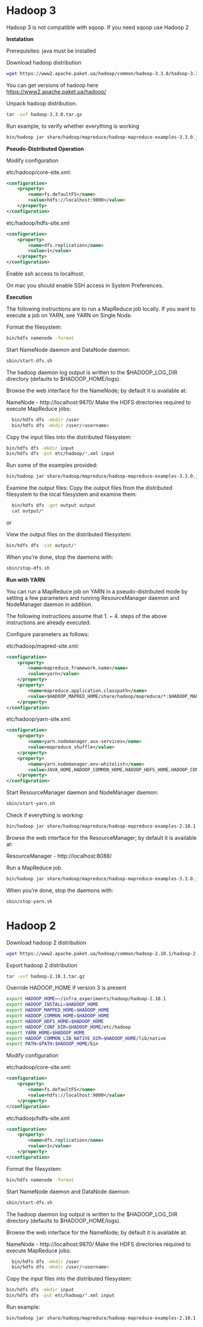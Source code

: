 # Hadoop 3

Hadoop 3 is not compatible with sqoop. If you need sqoop use Hadoop 2

**Instalation**

Prerequisites: java must be installed

Download hadoop distribution
```bash
wget https://www2.apache.paket.ua/hadoop/common/hadoop-3.3.0/hadoop-3.3.0.tar.gz
```

You can get versions of hadoop here https://www2.apache.paket.ua/hadoop/

Unpack hadoop distribution.

```bash
tar -xvf hadoop-3.3.0.tar.gz
```
Run example, to verify whether everything is working
```bash
bin/hadoop jar share/hadoop/mapreduce/hadoop-mapreduce-examples-3.3.0.jar grep input output 'dfs[a-z.]+'
```

**Pseudo-Distributed Operation**

Modify configuration

etc/hadoop/core-site.xml:
```xml
<configuration>
    <property>
        <name>fs.defaultFS</name>
        <value>hdfs://localhost:9000</value>
    </property>
</configuration>
```

etc/hadoop/hdfs-site.xml
```xml
<configuration>
    <property>
        <name>dfs.replication</name>
        <value>1</value>
    </property>
</configuration>
```

Enable ssh access to localhost. 

On mac you should enable SSH access in System Preferences.

**Execution**

The following instructions are to run a MapReduce job locally. If you want to execute a job on YARN, see YARN on Single Node.

Format the filesystem:

```bash
bin/hdfs namenode -format
```
  
Start NameNode daemon and DataNode daemon:
```bash
sbin/start-dfs.sh
```
The hadoop daemon log output is written to the $HADOOP_LOG_DIR directory (defaults to $HADOOP_HOME/logs).

Browse the web interface for the NameNode; by default it is available at:

NameNode - http://localhost:9870/
Make the HDFS directories required to execute MapReduce jobs:
```bash
  bin/hdfs dfs -mkdir /user
  bin/hdfs dfs -mkdir /user/<username>
```

  
Copy the input files into the distributed filesystem:
```bash
bin/hdfs dfs -mkdir input
bin/hdfs dfs -put etc/hadoop/*.xml input
```

Run some of the examples provided:
```bash
bin/hadoop jar share/hadoop/mapreduce/hadoop-mapreduce-examples-3.3.0.jar grep input output 'dfs[a-z.]+'
```
Examine the output files: Copy the output files from the distributed filesystem to the local filesystem and examine them:
```bash
  bin/hdfs dfs -get output output
  cat output/*
```
or

View the output files on the distributed filesystem:
````bash
bin/hdfs dfs -cat output/*
````
When you’re done, stop the daemons with:
```bash
sbin/stop-dfs.sh
```
 
**Run with YARN**

You can run a MapReduce job on YARN in a pseudo-distributed mode by setting a few parameters and running ResourceManager daemon and NodeManager daemon in addition.

The following instructions assume that 1. ~ 4. steps of the above instructions are already executed.

Configure parameters as follows:

etc/hadoop/mapred-site.xml:

```xml
<configuration>
    <property>
        <name>mapreduce.framework.name</name>
        <value>yarn</value>
    </property>
    <property>
        <name>mapreduce.application.classpath</name>
        <value>$HADOOP_MAPRED_HOME/share/hadoop/mapreduce/*:$HADOOP_MAPRED_HOME/share/hadoop/mapreduce/lib/*</value>
    </property>
</configuration>
```
etc/hadoop/yarn-site.xml:
```xml
<configuration>
    <property>
        <name>yarn.nodemanager.aux-services</name>
        <value>mapreduce_shuffle</value>
    </property>
    <property>
        <name>yarn.nodemanager.env-whitelist</name>
        <value>JAVA_HOME,HADOOP_COMMON_HOME,HADOOP_HDFS_HOME,HADOOP_CONF_DIR,CLASSPATH_PREPEND_DISTCACHE,HADOOP_YARN_HOME,HADOOP_MAPRED_HOME</value>
    </property>
</configuration>
```
Start ResourceManager daemon and NodeManager daemon:
```bash
sbin/start-yarn.sh
```
Check if everything is working:
```bash
bin/hadoop jar share/hadoop/mapreduce/hadoop-mapreduce-examples-2.10.1.jar grep input output 'dfs[a-z.]+'
```
  
Browse the web interface for the ResourceManager; by default it is available at:

ResourceManager - http://localhost:8088/

Run a MapReduce job.
```bash
bin/hadoop jar share/hadoop/mapreduce/hadoop-mapreduce-examples-3.3.0.jar grep input output 'dfs[a-z.]+'
```

When you’re done, stop the daemons with:
```bash
sbin/stop-yarn.sh
```

# Hadoop 2

Download hadoop 2 distribution
```bash
wget https://www2.apache.paket.ua/hadoop/common/hadoop-2.10.1/hadoop-2.10.1.tar.gz
```
Export hadoop 2 distribution
```bash
tar -xvf hadoop-2.10.1.tar.gz
```
Override HADOOP_HOME if version 3 is present
```bash
export HADOOP_HOME=~/infra_experiments/hadoop/hadoop-2.10.1
export HADOOP_INSTALL=$HADOOP_HOME
export HADOOP_MAPPED_HOME=$HADOOP_HOME
export HADOOP_COMMON_HOME=$HADOOP_HOME
export HADOOP_HDFS_HOME=$HADOOP_HOME
export HADOOP_CONF_DIR=$HADOOP_HOME/etc/hadoop
export YARN_HOME=$HADOOP_HOME
export HADOOP_COMMON_LIB_NATIVE_DIR=$HADOOP_HOME/lib/native
export PATH=$PATH:$HADOOP_HOME/bin
```

Modify configuration

etc/hadoop/core-site.xml:
```xml
<configuration>
    <property>
        <name>fs.defaultFS</name>
        <value>hdfs://localhost:9000</value>
    </property>
</configuration>
```

etc/hadoop/hdfs-site.xml
```xml
<configuration>
    <property>
        <name>dfs.replication</name>
        <value>1</value>
    </property>
</configuration>
```


Format the filesystem:

```bash
bin/hdfs namenode -format
```
  
Start NameNode daemon and DataNode daemon:
```bash
sbin/start-dfs.sh
```
The hadoop daemon log output is written to the $HADOOP_LOG_DIR directory (defaults to $HADOOP_HOME/logs).

Browse the web interface for the NameNode; by default it is available at:

NameNode - http://localhost:9870/
Make the HDFS directories required to execute MapReduce jobs:
```bash
  bin/hdfs dfs -mkdir /user
  bin/hdfs dfs -mkdir /user/<username>
```

  
Copy the input files into the distributed filesystem:
```bash
bin/hdfs dfs -mkdir input
bin/hdfs dfs -put etc/hadoop/*.xml input
```
Run example:
```bash
bin/hadoop jar share/hadoop/mapreduce/hadoop-mapreduce-examples-2.10.1.jar grep input output 'dfs[a-z.]+'
```
